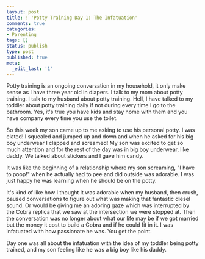 ```yaml
---
layout: post
title: ! 'Potty Training Day 1: The Infatuation'
comments: true
categories:
- Parenting
tags: []
status: publish
type: post
published: true
meta:
  _edit_last: '1'
---
```

Potty training is an ongoing conversation in my household, it only make sense as I have three year old in diapers.  I talk to my mom about potty training.  I talk to my husband about potty training.  Hell, I have talked to my toddler about potty training daily if not during every time I go to the bathroom.  Yes, it's true you have kids and stay home with them and you have company every time you use the toilet.

So this week my son came up to me asking to use his personal potty.  I was elated!  I squealed and jumped up and down and when he asked for his big boy underwear I clapped and screamed!   My son was excited to get so much attention and for the rest of the day was in big boy underwear, like daddy.  We talked about stickers and I gave him candy.  

It was like the beginning of a relationship where my son screaming, "I have to poop!" when he actually had to pee and did outside was adorable.  I was just happy he was learning when he should be on the potty.

It's kind of like how I thought it was adorable when my husband, then crush, paused conversations to figure out what was making that fantastic diesel sound.  Or would be giving me an adoring gaze which was interrupted by the Cobra replica that we saw at the intersection we were stopped at.  Then the conversation was no longer about what our life may be if we got married but the money it cost to build a Cobra and if he could fit in it.  I was infatuated with how passionate he was.  You get the point.

Day one was all about the infatuation with the idea of my toddler being potty trained, and my son feeling like he was a big boy like his daddy. 
